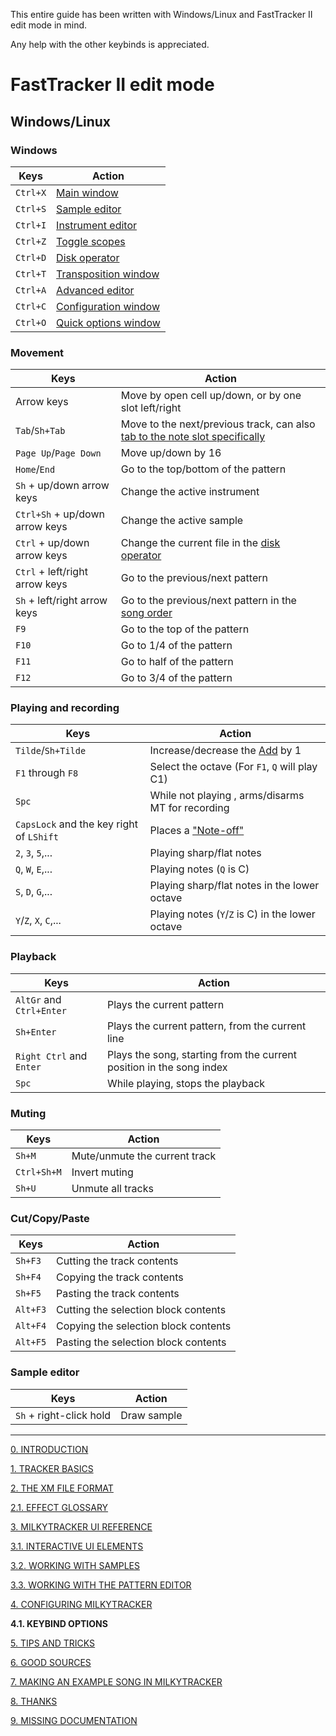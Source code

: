 This entire guide has been written with Windows/Linux and FastTracker II edit mode in mind.

Any help with the other keybinds is appreciated.

# FastTracker II edit mode

## Windows/Linux

### Windows

| Keys | Action |
| -    | -      |
| `Ctrl+X` | [Main window](./ui.md#main-window) |
| `Ctrl+S` | [Sample editor](./ui.md#sample-editor) |
| `Ctrl+I` | [Instrument editor](./ui.md#instrument-editor) |
| `Ctrl+Z` | [Toggle scopes](./ui.md#scopes) |
| `Ctrl+D` | [Disk operator](./ui.md#disk-operations-window) |
| `Ctrl+T` | [Transposition window](./ui.md#transposition-window) |
| `Ctrl+A` | [Advanced editor](./ui.md#advanced-editor) |
| `Ctrl+C` | [Configuration window](./ui.md#configuration-window) |
| `Ctrl+O` | [Quick options window](./ui.md#quick-options-window) |

### Movement

| Keys | Action |
| -    | -      |
| Arrow keys                     | Move by open cell up/down, or by one slot left/right |
| `Tab`/`Sh+Tab`                 | Move to the next/previous track, can also [tab to the note slot specifically](./config.md#tab-to-note) |
| `Page Up`/`Page Down`          | Move up/down by 16 |
| `Home`/`End`                   | Go to the top/bottom of the pattern |
| `Sh` + up/down arrow keys      | Change the active instrument |
| `Ctrl+Sh` + up/down arrow keys | Change the active sample |
| `Ctrl` + up/down arrow keys    | Change the current file in the [disk operator](./ui.md#disk-operations-window) |
| `Ctrl` + left/right arrow keys | Go to the previous/next pattern |
| `Sh` + left/right arrow keys   | Go to the previous/next pattern in the [song order](./xm.md#songs) |
| `F9`                           | Go to the top of the pattern |
| `F10`                          | Go to 1/4 of the pattern |
| `F11`                          | Go to half of the pattern |
| `F12`                          | Go to 3/4 of the pattern |

### Playing and recording

| Keys | Action |
| -    | -      |
| `Tilde`/`Sh+Tilde`                       | Increase/decrease the [Add](./ui.md#add) by 1 |
| `F1` through `F8`                        | Select the octave (For `F1`, `Q` will play C1) |
| `Spc`                                    | While not playing , arms/disarms MT for recording |
| `CapsLock` and the key right of `LShift` | Places a ["Note-off"](./xm.md#note-off) |
| `2`, `3`, `5`,...                        | Playing sharp/flat notes |
| `Q`, `W`, `E`,...                        | Playing notes (`Q` is C) |
| `S`, `D`, `G`,...                        | Playing sharp/flat notes in the lower octave |
| `Y`/`Z`, `X`, `C`,...                    | Playing notes (`Y`/`Z` is C) in the lower octave |

### Playback

| Keys | Action |
| -    | -      |
| `AltGr` and `Ctrl+Enter` | Plays the current pattern |
| `Sh+Enter`               | Plays the current pattern, from the current line |
| `Right Ctrl` and `Enter` | Plays the song, starting from the current position in the song index |
| `Spc`                    | While playing, stops the playback |

### Muting

| Keys | Action |
| -    | -      |
| `Sh+M`      | Mute/unmute the current track |
| `Ctrl+Sh+M` | Invert muting |
| `Sh+U`      | Unmute all tracks |

### Cut/Copy/Paste

| Keys | Action |
| -    | -      |
| `Sh+F3` | Cutting the track contents |
| `Sh+F4` | Copying the track contents |
| `Sh+F5` | Pasting the track contents |
| `Alt+F3` | Cutting the selection block contents |
| `Alt+F4` | Copying the selection block contents |
| `Alt+F5` | Pasting the selection block contents |

### Sample editor

| Keys | Action |
| -    | -      |
| `Sh` + right-click hold | Draw sample |

---

[0. INTRODUCTION](./intro.md)

[1. TRACKER BASICS](./basics.md)

[2. THE XM FILE FORMAT](./xm.md)

[2.1. EFFECT GLOSSARY](./fx.md)

[3. MILKYTRACKER UI REFERENCE](./ui.md)

[3.1. INTERACTIVE UI ELEMENTS](./elems.md)

[3.2. WORKING WITH SAMPLES](./samples.md)

[3.3. WORKING WITH THE PATTERN EDITOR](./playlist.md)

[4. CONFIGURING MILKYTRACKER](./config.md)

**4.1. KEYBIND OPTIONS**

[5. TIPS AND TRICKS](./tips.md)

[6. GOOD SOURCES](./sources.md)

[7. MAKING AN EXAMPLE SONG IN MILKYTRACKER](./song.md)

[8. THANKS](./thanks.md)

[9. MISSING DOCUMENTATION](./missing.md)
